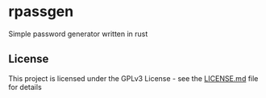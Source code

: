 # rpassgen
Simple password generator written in rust

## License
This project is licensed under the GPLv3 License - see the [LICENSE.md](LICENSE.md) file for details
